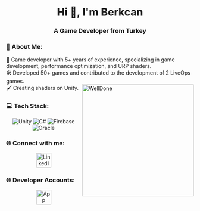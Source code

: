 <h1 align="center">Hi 👋, I'm Berkcan</h1>
<h3 align="center">A Game Developer from Turkey</h3>
 
<h3>💫 About Me:</h3>
🎯 Game developer with 5+ years of experience, specializing in game development, performance optimization, and URP shaders.<br>🛠️ Developed 50+ games and contributed to the development of 2 LiveOps games.<br>🖌️ Creating shaders on Unity. 
<img align="right" width=300px alt="WellDone" src="https://media2.giphy.com/media/v1.Y2lkPTc5MGI3NjExOHE1bGR6ZzN6cmI1MXh1YmM4OGdqNTZybWkxNG9kYW4wcGtkdmt0ZCZlcD12MV9pbnRlcm5hbF9naWZfYnlfaWQmY3Q9Zw/RbtJJPft2P7rcpbBdb/giphy.gif" />

<h3>💻 Tech Stack:</h3>
<p align="center">
  <img src="https://img.shields.io/badge/unity-%23000000.svg?style=for-the-badge&logo=unity&logoColor=white" alt="Unity">
  <img src="https://img.shields.io/badge/c%23-%23239120.svg?style=for-the-badge&logo=csharp&logoColor=white" alt="C#">
  <img src="https://img.shields.io/badge/firebase-%23039BE5.svg?style=for-the-badge&logo=firebase" alt="Firebase">
  <img src="https://img.shields.io/badge/Oracle-F80000?style=for-the-badge&logo=oracle&logoColor=white" alt="Oracle">
</p>

<h3> 🌐 Connect with me:</h3>
<p align="center">
  <a href="https://www.linkedin.com/in/berkcan-karabulut-3ba121145/">
    <img src="https://skillicons.dev/icons?i=linkedin" alt="LinkedIn" width="40px" />
  </a>
</p>

<h3> 🌐 Developer Accounts:</h3>
<p align="center">
  <a href="https://apps.apple.com/tr/developer/berkcan-karabulut/id1503022996?l=tr">
    <img src="https://skillicons.dev/icons?i=apple" alt="App Store" width="40px" />
  </a>
</p>

<!-- Proudly created with GPRM ( https://gprm.itsvg.in ) -->
